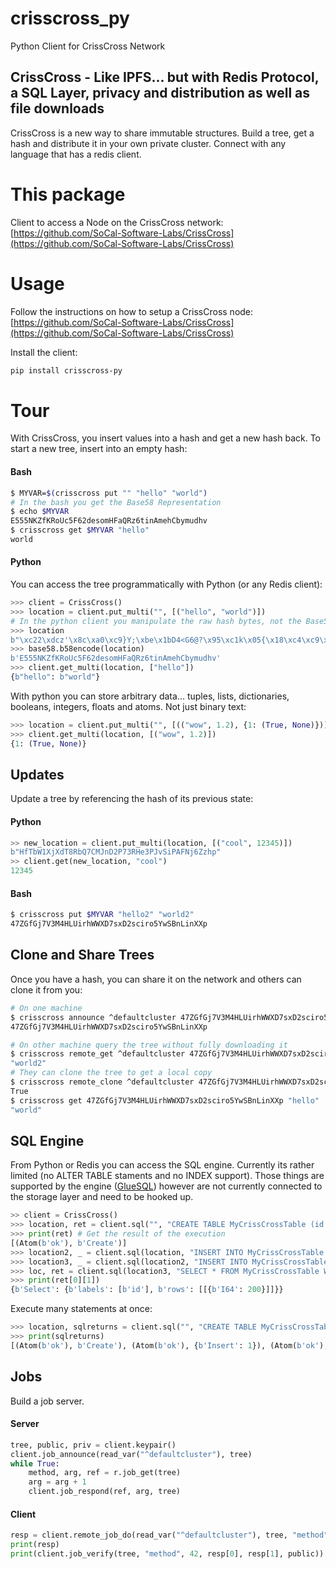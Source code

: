 # crisscross_py
Python Client for CrissCross Network

## CrissCross - Like IPFS... but with Redis Protocol, a SQL Layer, privacy and distribution as well as file downloads

CrissCross is a new way to share immutable structures. Build a tree, get a hash and distribute it in your own private cluster. Connect with any language that has a redis client.

# This package

Client to access a Node on the CrissCross network: [https://github.com/SoCal-Software-Labs/CrissCross](https://github.com/SoCal-Software-Labs/CrissCross)

# Usage

Follow the instructions on how to setup a CrissCross node: [https://github.com/SoCal-Software-Labs/CrissCross](https://github.com/SoCal-Software-Labs/CrissCross)

Install the client:

```bash
pip install crisscross-py
```

# Tour

With CrissCross, you insert values into a hash and get a new hash back. To start a new tree, insert into an empty hash:

#### Bash

```bash 
$ MYVAR=$(crisscross put "" "hello" "world")
# In the bash you get the Base58 Representation
$ echo $MYVAR
E555NKZfKRoUc5F62desomHFaQRz6tinAmehCbymudhv
$ crisscross get $MYVAR "hello"
world
```

#### Python

You can access the tree programmatically with Python (or any Redis client):

```python 
>>> client = CrissCross()
>>> location = client.put_multi("", [("hello", "world")])
# In the python client you manipulate the raw hash bytes, not the Base58 Representation
>>> location
b"\xc22\xdcz'\x8c\xa0\xc9}Y;\xbe\x1bD4<G6@?\x95\xc1k\x05{\x18\xc4\xc9\xbb\xba\xa65"
>>> base58.b58encode(location)
b'E555NKZfKRoUc5F62desomHFaQRz6tinAmehCbymudhv'
>>> client.get_multi(location, ["hello"])
{b"hello": b"world"}
``````
With python you can store arbitrary data... tuples, lists, dictionaries, booleans, integers, floats and atoms. Not just binary text:

```python 
>>> location = client.put_multi("", [(("wow", 1.2), {1: (True, None)})])
>>> client.get_multi(location, [("wow", 1.2)])
{1: (True, None)}
``````

## Updates

Update a tree by referencing the hash of its previous state:

#### Python

```python 
>> new_location = client.put_multi(location, [("cool", 12345)])
b"HfTbW1XjXdT8RbQ7CMJnD2P73RHe3PJvSiPAFNj6Zzhp"
>> client.get(new_location, "cool")
12345
``````

#### Bash

```bash 
$ crisscross put $MYVAR "hello2" "world2"
47ZGfGj7V3M4HLUirhWWXD7sxD2sciro5YwSBnLinXXp
```

## Clone and Share Trees

Once you have a hash, you can share it on the network and others can clone it from you:

```bash
# On one machine
$ crisscross announce ^defaultcluster 47ZGfGj7V3M4HLUirhWWXD7sxD2sciro5YwSBnLinXXp
47ZGfGj7V3M4HLUirhWWXD7sxD2sciro5YwSBnLinXXp
```

```bash
# On other machine query the tree without fully downloading it
$ crisscross remote_get ^defaultcluster 47ZGfGj7V3M4HLUirhWWXD7sxD2sciro5YwSBnLinXXp "hello2"
"world2"
# They can clone the tree to get a local copy
$ crisscross remote_clone ^defaultcluster 47ZGfGj7V3M4HLUirhWWXD7sxD2sciro5YwSBnLinXXp
True
$ crisscross get 47ZGfGj7V3M4HLUirhWWXD7sxD2sciro5YwSBnLinXXp "hello"
"world"
```
## SQL Engine

From Python or Redis you can access the SQL engine. Currently its rather limited (no ALTER TABLE staments and no INDEX support). Those things are supported by the engine ([GlueSQL](https://github.com/gluesql/gluesql)) however are not currently connected to the storage layer and need to be hooked up.


```python
>> client = CrissCross()
>>> location, ret = client.sql("", "CREATE TABLE MyCrissCrossTable (id INTEGER);")
>>> print(ret) # Get the result of the execution
[(Atom(b'ok'), b'Create')]
>>> location2, _ = client.sql(location, "INSERT INTO MyCrissCrossTable VALUES (100);")
>>> location3, _ = client.sql(location2, "INSERT INTO MyCrissCrossTable VALUES (200);")
>>> loc, ret = client.sql(location3, "SELECT * FROM MyCrissCrossTable WHERE id > 100;")
>>> print(ret[0][1])
{b'Select': {b'labels': [b'id'], b'rows': [[{b'I64': 200}]]}}
```
Execute many statements at once:

```python
>>> location, sqlreturns = client.sql("", "CREATE TABLE MyCrissCrossTable (id INTEGER);", "INSERT INTO MyCrissCrossTable VALUES (100);", "INSERT INTO MyCrissCrossTable VALUES (200);", "SELECT * FROM MyCrissCrossTable WHERE id > 100;")
>>> print(sqlreturns)
[(Atom(b'ok'), b'Create'), (Atom(b'ok'), {b'Insert': 1}), (Atom(b'ok'), {b'Insert': 1}), (Atom(b'ok'), {b'Select': {b'labels': [b'id'], b'rows': [[{b'I64': 200}]]}})]
```


## Jobs

Build a job server.

#### Server

```python
tree, public, priv = client.keypair()
client.job_announce(read_var("^defaultcluster"), tree)
while True:
    method, arg, ref = r.job_get(tree)
    arg = arg + 1
    client.job_respond(ref, arg, tree)
```

#### Client
```python
resp = client.remote_job_do(read_var("^defaultcluster"), tree, "method", 42)
print(resp)
print(client.job_verify(tree, "method", 42, resp[0], resp[1], public))
```